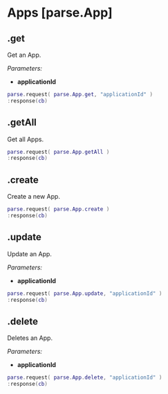 <style>.codehilite{padding-bottom:6px;}</style>

# Apps [parse.App]

## .get

Get an App.

*Parameters:*

* __applicationId__

```lua
parse.request( parse.App.get, "applicationId" )
:response(cb)
```

## .getAll

Get all Apps.

```lua
parse.request( parse.App.getAll )
:response(cb)
```

## .create

Create a new App.

```lua
parse.request( parse.App.create )
:response(cb)
```

## .update

Update an App.

*Parameters:*

* __applicationId__

```lua
parse.request( parse.App.update, "applicationId" )
:response(cb)
```

## .delete

Deletes an App.

*Parameters:*

* __applicationId__

```lua
parse.request( parse.App.delete, "applicationId" )
:response(cb)
```
